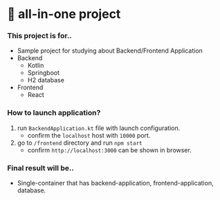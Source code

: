 
# :wave: all-in-one project

### This project is for..

- Sample project for studying about Backend/Frontend Application
- Backend
  - Kotlin
  - Springboot 
  - H2 database
- Frontend
  - React

### How to launch application?

1. run `BackendApplication.kt` file with launch configuration.
   - confirm the `localhost` host with `10000` port.
2. go to `/frontend` directory and run `npm start`
   - confirm `http://localhost:3000` can be shown in browser.

### Final result will be..

- Single-container that has backend-application, frontend-application, database.